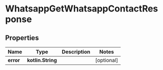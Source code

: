 
# WhatsappGetWhatsappContactResponse

## Properties
Name | Type | Description | Notes
------------ | ------------- | ------------- | -------------
**error** | **kotlin.String** |  |  [optional]



